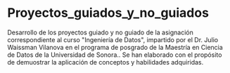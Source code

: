 # Proyectos_guiados_y_no_guiados
Desarrollo de los proyectos guiado y no guiado de la asignación correspondiente al curso "Ingeniería de Datos", impartido por el Dr. Julio Waissman Vilanova en el programa de posgrado de la Maestría en Ciencia de Datos de la Universidad de Sonora.. Se han elaborado con el propósito de demuostrar la aplicación de conceptos y habilidades adquiridas.
